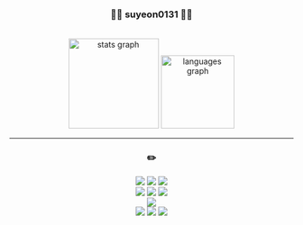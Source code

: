 <div align="center">
 
  ### 👩‍💻 suyeon0131 👩‍💻
 
 <br>

<div align="center">
  <img src="https://github-readme-stats.vercel.app/api?username=suyeon0131&show_icons=true&theme=transparent" height="160" alt="stats graph"  />
  <img src="https://github-readme-stats.vercel.app/api/top-langs/?username=suyeon0131&layout=compact&show_icons=true&theme=transparent" height="130" alt="languages graph"  />
</div>

---

<div align="center">

### ✏️

<img src="https://img.shields.io/badge/Python-3776AB?style=flat&logo=Python&logoColor=white"/>
<img src="https://img.shields.io/badge/Java-007396?style=flat&logo=OpenJDK&logoColor=white"/>
<img src="https://img.shields.io/badge/C-A8B9CC?style=flat&logo=C&logoColor=white"/>

<br>

<img src="https://img.shields.io/badge/Anaconda-44A833?style=flat&logo=anaconda&logoColor=white" />
<img src="https://img.shields.io/badge/scikit--learn-F7931E?style=flat&logo=scikitlearn&logoColor=white" />
<img src="https://img.shields.io/badge/Jupyter-F37626?style=flat&logo=jupyter&logoColor=white" />

<br>

<img src="https://img.shields.io/badge/Spring-6DB33F?style=flat&logo=Spring&logoColor=white" />

<br>

<img src="https://img.shields.io/badge/Git-F05032?style=flat&logo=Git&logoColor=white" />
<img src="https://img.shields.io/badge/Github-181717?style=flat&logo=Github&logoColor=white" />
<img src="https://img.shields.io/badge/Notion-000000?style=flat&logo=notion&logoColor=white"/>

